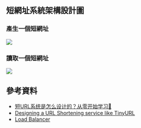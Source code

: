 ## 短網址系統架構設計圖
### 產生一個短網址
![](https://i.imgur.com/7xx1mWn.jpg)

### 讀取一個短網址
![](https://i.imgur.com/z6Yz4jI.jpg)

## 參考資料
* [短URL系统是怎么设计的？从零开始学习📝](https://www.youtube.com/watch?v=rtWIcOhHuDU&ab_channel=%E8%80%81%E7%8E%8B%E5%8F%A8%E5%8F%A8%E5%8F%A8)
* [Designing a URL Shortening service like TinyURL
](https://www.educative.io/courses/grokking-the-system-design-interview/m2ygV4E81AR#div-stylecolorblack-background-colore2f4c7-border-radius5px-padding5px1-why-do-we-need-url-shorteningdiv)
* [Load Balancer](https://nerohoop.gitbooks.io/system-design/content/system-design-and-scalability/load-balancer.html)